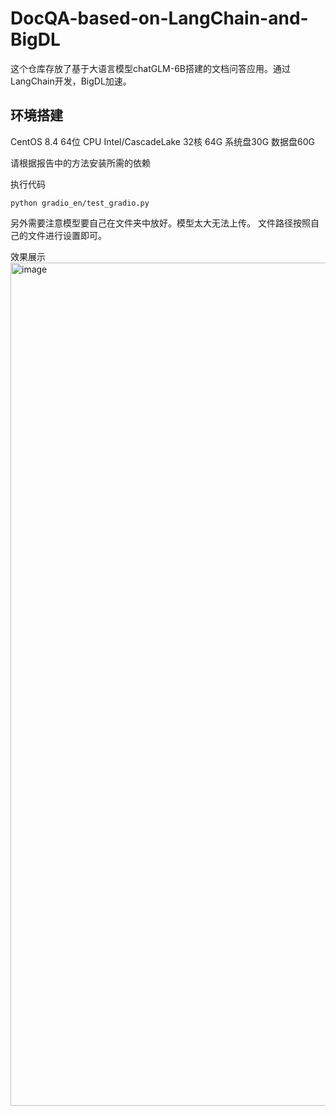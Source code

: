 # DocQA-based-on-LangChain-and-BigDL
这个仓库存放了基于大语言模型chatGLM-6B搭建的文档问答应用。通过LangChain开发，BigDL加速。

## 环境搭建
CentOS 8.4 64位
CPU Intel/CascadeLake 32核 64G
系统盘30G
数据盘60G

请根据报告中的方法安装所需的依赖

执行代码

```
python gradio_en/test_gradio.py
```
另外需要注意模型要自己在文件夹中放好。模型太大无法上传。
文件路径按照自己的文件进行设置即可。

效果展示
<img width="1349" alt="image" src="https://github.com/NaOH678/DocQA-based-on-LangChain-and-BigDL/assets/112929756/e4e4da0c-abdb-43ab-9767-629cfd74c333">
